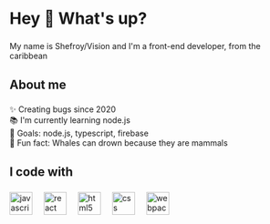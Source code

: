 <h1 align="left">Hey 👋 What's up?</h1>

###

<p align="left">My name is Shefroy/Vision and I'm a front-end developer, from the caribbean</p>

###

<h2 align="left">About me</h2>

###

<p align="left">✨ Creating bugs since 2020<br>📚 I'm currently learning node.js<br>🎯 Goals: node.js, typescript, firebase<br>🎲 Fun fact:  Whales can drown because they are mammals</p>

###

<h2 align="left">I code with</h2>

###

<div align="left">
  <img src="https://cdn.jsdelivr.net/gh/devicons/devicon/icons/javascript/javascript-original.svg" height="40" alt="javascript logo"  />
  <img width="12" />
  <img src="https://cdn.jsdelivr.net/gh/devicons/devicon/icons/react/react-original.svg" height="40" alt="react logo"  />
  <img width="12" />
  <img src="https://cdn.jsdelivr.net/gh/devicons/devicon/icons/html5/html5-original.svg" height="40" alt="html5 logo"  />
  <img width="12" />
  <img src="https://cdn.jsdelivr.net/gh/devicons/devicon/icons/css/css-original.svg" height="40" alt="css logo"  />
  <img width="12" />
  <img src="https://cdn.jsdelivr.net/gh/devicons/devicon/icons/webpack/webpack-original.svg" height="40" alt="webpack logo"  />
  <img width="12" />
</div>

###
